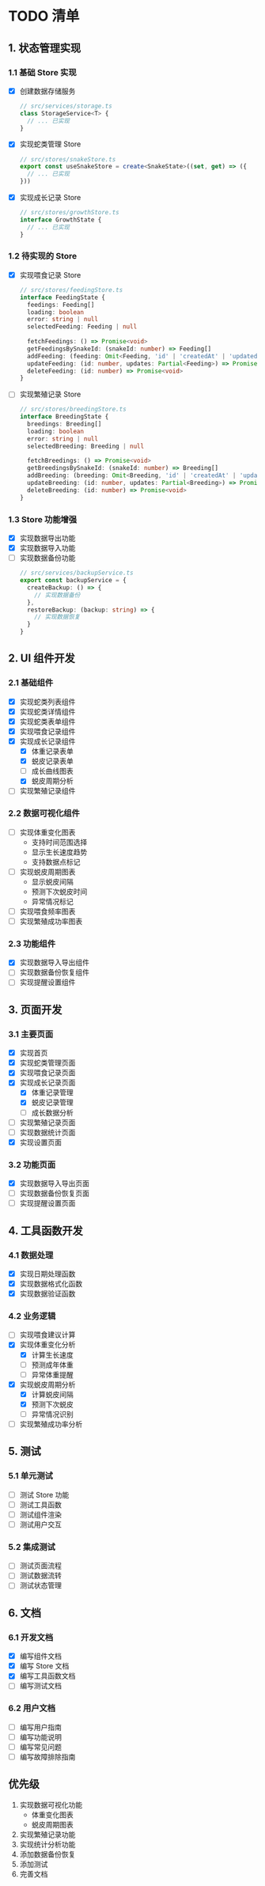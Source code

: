 # TODO 清单

## 1. 状态管理实现

### 1.1 基础 Store 实现
- [x] 创建数据存储服务
  ```typescript
  // src/services/storage.ts
  class StorageService<T> {
    // ... 已实现
  }
  ```
- [x] 实现蛇类管理 Store
  ```typescript
  // src/stores/snakeStore.ts
  export const useSnakeStore = create<SnakeState>((set, get) => ({
    // ... 已实现
  }))
  ```
- [x] 实现成长记录 Store
  ```typescript
  // src/stores/growthStore.ts
  interface GrowthState {
    // ... 已实现
  }
  ```

### 1.2 待实现的 Store
- [x] 实现喂食记录 Store
  ```typescript
  // src/stores/feedingStore.ts
  interface FeedingState {
    feedings: Feeding[]
    loading: boolean
    error: string | null
    selectedFeeding: Feeding | null
    
    fetchFeedings: () => Promise<void>
    getFeedingsBySnakeId: (snakeId: number) => Feeding[]
    addFeeding: (feeding: Omit<Feeding, 'id' | 'createdAt' | 'updatedAt'>) => Promise<void>
    updateFeeding: (id: number, updates: Partial<Feeding>) => Promise<void>
    deleteFeeding: (id: number) => Promise<void>
  }
  ```

- [ ] 实现繁殖记录 Store
  ```typescript
  // src/stores/breedingStore.ts
  interface BreedingState {
    breedings: Breeding[]
    loading: boolean
    error: string | null
    selectedBreeding: Breeding | null
    
    fetchBreedings: () => Promise<void>
    getBreedingsBySnakeId: (snakeId: number) => Breeding[]
    addBreeding: (breeding: Omit<Breeding, 'id' | 'createdAt' | 'updatedAt'>) => Promise<void>
    updateBreeding: (id: number, updates: Partial<Breeding>) => Promise<void>
    deleteBreeding: (id: number) => Promise<void>
  }
  ```

### 1.3 Store 功能增强
- [x] 实现数据导出功能
- [x] 实现数据导入功能
- [ ] 实现数据备份功能
  ```typescript
  // src/services/backupService.ts
  export const backupService = {
    createBackup: () => {
      // 实现数据备份
    },
    restoreBackup: (backup: string) => {
      // 实现数据恢复
    }
  }
  ```

## 2. UI 组件开发

### 2.1 基础组件
- [x] 实现蛇类列表组件
- [x] 实现蛇类详情组件
- [x] 实现蛇类表单组件
- [x] 实现喂食记录组件
- [x] 实现成长记录组件
  - [x] 体重记录表单
  - [x] 蜕皮记录表单
  - [ ] 成长曲线图表
  - [x] 蜕皮周期分析
- [ ] 实现繁殖记录组件

### 2.2 数据可视化组件
- [ ] 实现体重变化图表
  - 支持时间范围选择
  - 显示生长速度趋势
  - 支持数据点标记
- [ ] 实现蜕皮周期图表
  - 显示蜕皮间隔
  - 预测下次蜕皮时间
  - 异常情况标记
- [ ] 实现喂食频率图表
- [ ] 实现繁殖成功率图表

### 2.3 功能组件
- [x] 实现数据导入导出组件
- [ ] 实现数据备份恢复组件
- [ ] 实现提醒设置组件

## 3. 页面开发

### 3.1 主要页面
- [x] 实现首页
- [x] 实现蛇类管理页面
- [x] 实现喂食记录页面
- [x] 实现成长记录页面
  - [x] 体重记录管理
  - [x] 蜕皮记录管理
  - [ ] 成长数据分析
- [ ] 实现繁殖记录页面
- [ ] 实现数据统计页面
- [x] 实现设置页面

### 3.2 功能页面
- [x] 实现数据导入导出页面
- [ ] 实现数据备份恢复页面
- [ ] 实现提醒设置页面

## 4. 工具函数开发

### 4.1 数据处理
- [x] 实现日期处理函数
- [x] 实现数据格式化函数
- [x] 实现数据验证函数

### 4.2 业务逻辑
- [ ] 实现喂食建议计算
- [x] 实现体重变化分析
  - [x] 计算生长速度
  - [ ] 预测成年体重
  - [ ] 异常体重提醒
- [x] 实现蜕皮周期分析
  - [x] 计算蜕皮间隔
  - [x] 预测下次蜕皮
  - [ ] 异常情况识别
- [ ] 实现繁殖成功率分析

## 5. 测试

### 5.1 单元测试
- [ ] 测试 Store 功能
- [ ] 测试工具函数
- [ ] 测试组件渲染
- [ ] 测试用户交互

### 5.2 集成测试
- [ ] 测试页面流程
- [ ] 测试数据流转
- [ ] 测试状态管理

## 6. 文档

### 6.1 开发文档
- [x] 编写组件文档
- [x] 编写 Store 文档
- [x] 编写工具函数文档
- [ ] 编写测试文档

### 6.2 用户文档
- [ ] 编写用户指南
- [ ] 编写功能说明
- [ ] 编写常见问题
- [ ] 编写故障排除指南

## 优先级
1. 实现数据可视化功能
   - 体重变化图表
   - 蜕皮周期图表
2. 实现繁殖记录功能
3. 实现统计分析功能
4. 添加数据备份恢复
5. 添加测试
6. 完善文档 